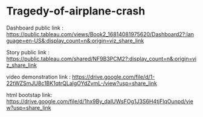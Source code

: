 # Tragedy-of-airplane-crash


Dashboard public link :  https://public.tableau.com/views/Book2_16814081975620/Dashboard2?:language=en-US&:display_count=n&:origin=viz_share_link



Story public link : https://public.tableau.com/shared/NF9B3PCM2?:display_count=n&:origin=viz_share_link



video demonstration link : https://drive.google.com/file/d/1-22tWZSmJU8c1BK1qtrQLalgOYdZvmL-/view?usp=share_link



html bootstap link: https://drive.google.com/file/d/1hx9By_daIUWsFOg1J3S6H4tjFlqOunpd/view?usp=share_link
